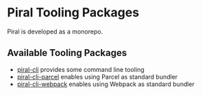 # Piral Tooling Packages

Piral is developed as a monorepo.

## Available Tooling Packages

- [piral-cli](./piral-cli/README.md) provides some command line tooling
- [piral-cli-parcel](./piral-cli-parcel/README.md) enables using Parcel as standard bundler
- [piral-cli-webpack](./piral-cli-webpack/README.md) enables using Webpack as standard bundler
